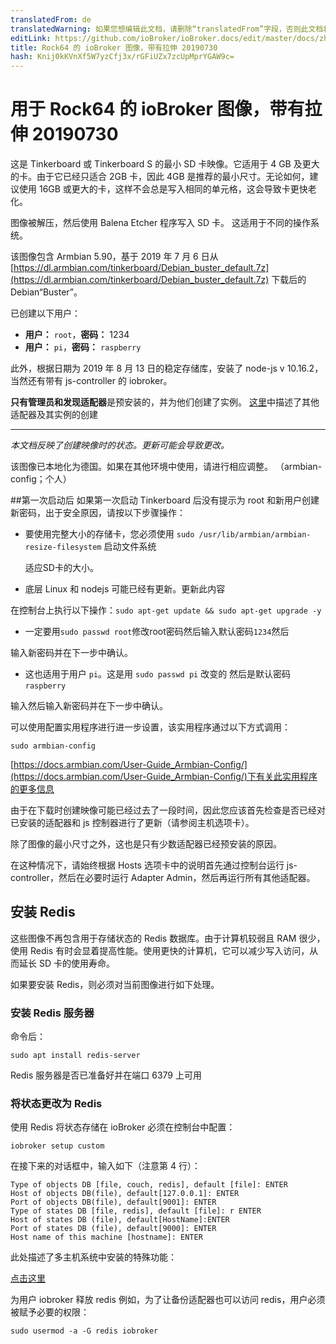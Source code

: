 ```yaml
---
translatedFrom: de
translatedWarning: 如果您想编辑此文档，请删除“translatedFrom”字段，否则此文档将再次自动翻译
editLink: https://github.com/ioBroker/ioBroker.docs/edit/master/docs/zh-cn/downloads/ioBroker_Image_Tinker_201900813_buster.md
title: Rock64 的 ioBroker 图像，带有拉伸 20190730
hash: Knij0kKVnXf5W7yzCfj3x/rGFiUZx7zcUpMprYGAW9c=
---
```

# 用于 Rock64 的 ioBroker 图像，带有拉伸 20190730
这是 Tinkerboard 或 Tinkerboard S 的最小 SD 卡映像。它适用于 4 GB 及更大的卡。由于它已经只适合 2GB 卡，因此 4GB 是推荐的最小尺寸。无论如何，建议使用 16GB 或更大的卡，这样不会总是写入相同的单元格，这会导致卡更快老化。

图像被解压，然后使用 Balena Etcher 程序写入 SD 卡。
这适用于不同的操作系统。

该图像包含 Armbian 5.90，基于 2019 年 7 月 6 日从 [https://dl.armbian.com/tinkerboard/Debian_buster_default.7z](https://dl.armbian.com/tinkerboard/Debian_buster_default.7z) 下载后的 Debian“Buster”。

已创建以下用户：

- **用户：** `root`，**密码：** 1234
- **用户：** `pi`，**密码：** `raspberry`

此外，根据日期为 2019 年 8 月 13 日的稳定存储库，安装了 node-js v 10.16.2，当然还有带有 js-controller 的 iobroker。

**只有管理员和发现适配器**是预安装的，并为他们创建了实例。
[这里](/tutorial/adapter.md)中描述了其他适配器及其实例的创建

-----------------

*本文档反映了创建映像时的状态。更新可能会导致更改。*

该图像已本地化为德国。如果在其他环境中使用，请进行相应调整。 （armbian-config；个人）

##第一次启动后
如果第一次启动 Tinkerboard 后没有提示为 root 和新用户创建新密码，出于安全原因，请按以下步骤操作：

- 要使用完整大小的存储卡，您必须使用 `sudo /usr/lib/armbian/armbian-resize-filesystem` 启动文件系统

  适应SD卡的大小。

- 底层 Linux 和 nodejs 可能已经有更新。更新此内容

在控制台上执行以下操作：`sudo apt-get update && sudo apt-get upgrade -y`

- 一定要用`sudo passwd root`修改root密码然后输入默认密码`1234`然后

输入新密码并在下一步中确认。

- 这也适用于用户 `pi`。这是用 `sudo passwd pi` 改变的 然后是默认密码 `raspberry`

输入然后输入新密码并在下一步中确认。

可以使用配置实用程序进行进一步设置，该实用程序通过以下方式调用：

`sudo armbian-config`

[https://docs.armbian.com/User-Guide_Armbian-Config/](https://docs.armbian.com/User-Guide_Armbian-Config/)下有关此实用程序的更多信息

由于在下载时创建映像可能已经过去了一段时间，因此您应该首先检查是否已经对已安装的适配器和 js 控制器进行了更新（请参阅主机选项卡）。

除了图像的最小尺寸之外，这也是只有少数适配器已经预安装的原因。

在这种情况下，请始终根据 Hosts 选项卡中的说明首先通过控制台运行 js-controller，然后在必要时运行 Adapter Admin，然后再运行所有其他适配器。

## 安装 Redis
这些图像不再包含用于存储状态的 Redis 数据库。由于计算机较弱且 RAM 很少，使用 Redis 有时会显着提高性能。使用更快的计算机，它可以减少写入访问，从而延长 SD 卡的使用寿命。

如果要安装 Redis，则必须对当前图像进行如下处理。

### 安装 Redis 服务器
命令后：

`sudo apt install redis-server`

Redis 服务器是否已准备好并在端口 6379 上可用

### 将状态更改为 Redis
使用 Redis 将状态存储在 ioBroker 必须在控制台中配置：

`iobroker setup custom`

在接下来的对话框中，输入如下（注意第 4 行）：

```
Type of objects DB [file, couch, redis], default [file]: ENTER
Host of objects DB(file), default[127.0.0.1]: ENTER
Port of objects DB(file), default[9001]: ENTER
Type of states DB [file, redis], default [file]: r ENTER
Host of states DB (file), default[HostName]:ENTER
Port of states DB (file), default[9000]: ENTER
Host name of this machine [hostname]: ENTER
```

此处描述了多主机系统中安装的特殊功能：

[点击这里](config/multihost.md)

为用户 iobroker 释放 redis 例如，为了让备份适配器也可以访问 redis，用户必须被赋予必要的权限：

`sudo usermod -a -G redis iobroker`